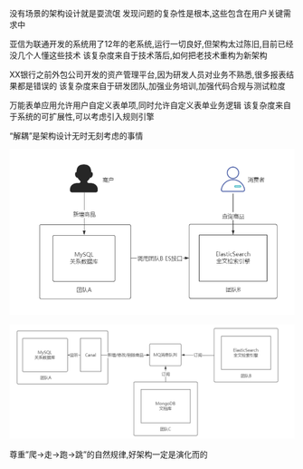 没有场景的架构设计就是耍流氓
发现问题的复杂性是根本,这些包含在用户关键需求中

亚信为联通开发的系统用了12年的老系统,运行一切良好,但架构太过陈旧,目前已经没几个人懂这些技术
 该复杂度来自于技术落后,如何把老技术重构为新架构

XX银行之前外包公司开发的资产管理平台,因为研发人员对业务不熟悉,很多报表结果都是错误的
 该复杂度来自于研发团队,加强业务培训,加强代码合规与测试粒度

万能表单应用允许用户自定义表单项,同时允许自定义表单业务逻辑
 该复杂度来自于系统的可扩展性,可以考虑引入规则引擎

“解耦”是架构设计无时无刻考虑的事情

![图片1](.\图片1.png)

![图片2](.\图片2.png)

尊重”爬->走->跑->跳”的自然规律,好架构一定是演化而的

